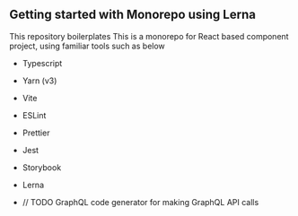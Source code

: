 ## Getting started with Monorepo using Lerna
This repository boilerplates
This is a monorepo for React based component project, using familiar tools such as below

- Typescript
- Yarn (v3)
- Vite
- ESLint
- Prettier
- Jest
- Storybook
- Lerna

- // TODO GraphQL code generator for making GraphQL API calls

